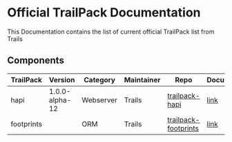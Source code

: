 # Official TrailPack Documentation
This Documentation contains the list of current official TrailPack list from Trails
## Components
| TrailPack | Version       | Category | Maintainer | Repo | Documentation |
| --------- | -------       | -------- | ---------  | ---- | ------------- |
| hapi      | 1.0.0-alpha-12 |  Webserver  | Trails | [trailpack-hapi](https://github.com/trailsjs/trailpack-hapi) | [link](trailpack-hapi/README.md) |
| footprints      |  |  ORM  | Trails | [trailpack-footprints](https://github.com/trailsjs/trailpack-footprints) | [link](tailpack-footprints/README.md) |
